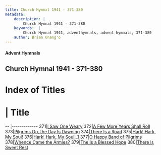 ```yaml
---
title: Church Hymnal 1941 - 371-380
metadata:
    description: |
        Church Hymnal 1941 - 371-380
    keywords:  |
        Church Hymnal 1941, adventhymnals, advent hymnals, 371-380
    author: Brian Onang'o
---
```


#### Advent Hymnals
## Church Hymnal 1941 - 371-380

# Index of Titles
# | Title                        
-- |-------------
371|[I Saw One Weary](/church-hymnal/301-400/371-380/I-Saw-One-Weary)
372|[A Few More Years Shall Roll](/church-hymnal/301-400/371-380/A-Few-More-Years-Shall-Roll)
373|[Pilgrims On, the Day Is Dawning](/church-hymnal/301-400/371-380/Pilgrims-On,-the-Day-Is-Dawning)
374|[There Is a Road](/church-hymnal/301-400/371-380/There-Is-a-Road)
375|[Hark! Hark, My Soul!](/church-hymnal/301-400/371-380/Hark!-Hark,-My-Soul!)
376|[Hark! Hark, My Soul!_1](/church-hymnal/301-400/371-380/Hark!-Hark,-My-Soul!_1)
377|[O Happy Band of Pilgrims](/church-hymnal/301-400/371-380/O-Happy-Band-of-Pilgrims)
378|[Whence Came the Armies?](/church-hymnal/301-400/371-380/Whence-Came-the-Armies)
379|[The Is a Blessed Hope](/church-hymnal/301-400/371-380/The-Is-a-Blessed-Hope)
380|[There Is Sweet Rest](/church-hymnal/301-400/371-380/There-Is-Sweet-Rest)